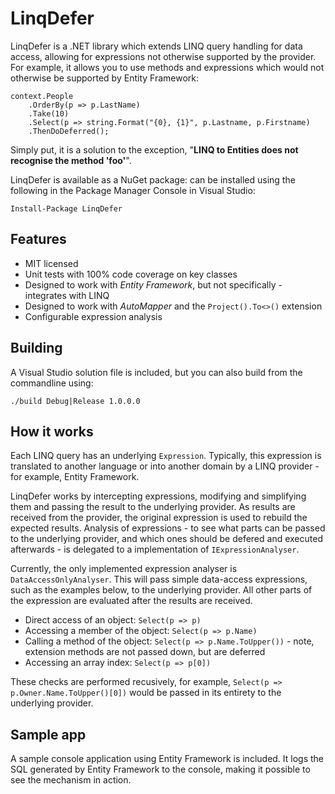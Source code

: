 # LinqDefer
LinqDefer is a .NET library which extends LINQ query handling for data access, allowing for expressions not otherwise supported by the provider.  For example, it allows you to use methods and expressions which would not otherwise be supported by Entity Framework:

    context.People
        .OrderBy(p => p.LastName)
        .Take(10)
        .Select(p => string.Format("{0}, {1}", p.Lastname, p.Firstname)
        .ThenDoDeferred();
        
Simply put, it is a solution to the exception, "**LINQ to Entities does not recognise the method 'foo'**".

LinqDefer is available as a NuGet package: can be installed using the following in the Package Manager Console in Visual Studio:

``Install-Package LinqDefer``

Features
--
* MIT licensed
* Unit tests with 100% code coverage on key classes
* Designed to work with *Entity Framework*, but not specifically - integrates with LINQ
* Designed to work with *AutoMapper* and the `Project().To<>()` extension
* Configurable expression analysis

Building
--
A Visual Studio solution file is included, but you can also build from the commandline using:

    ./build Debug|Release 1.0.0.0

How it works
--
Each LINQ query has an underlying `Expression`.  Typically, this expression is translated to another language or into another domain by a LINQ provider - for example, Entity Framework.

LinqDefer works by intercepting expressions, modifying and simplifying them and passing the result to the underlying provider.  As results are received from the provider, the original expression is used to rebuild the expected results.  Analysis of expressions - to see what parts can be passed to the underlying provider, and which ones should be defered and executed afterwards - is delegated to a implementation of `IExpressionAnalyser`.

Currently, the only implemented expression analyser is `DataAccessOnlyAnalyser`.  This will pass simple data-access expressions, such as the examples below, to the underlying provider.  All other parts of the expression are evaluated after the results are received.

* Direct access of an object: `Select(p => p)`
* Accessing a member of the object: `Select(p => p.Name)`
* Calling a method of the object: `Select(p => p.Name.ToUpper())` - note, extension methods are not passed down, but are deferred
* Accessing an array index: `Select(p => p[0])`

These checks are performed recusively, for example, `Select(p => p.Owner.Name.ToUpper()[0])` would be passed in its entirety to the underlying provider.

Sample app
--
A sample console application using Entity Framework is included.  It logs the SQL generated by Entity Framework to the console, making it possible to see the mechanism in action.
